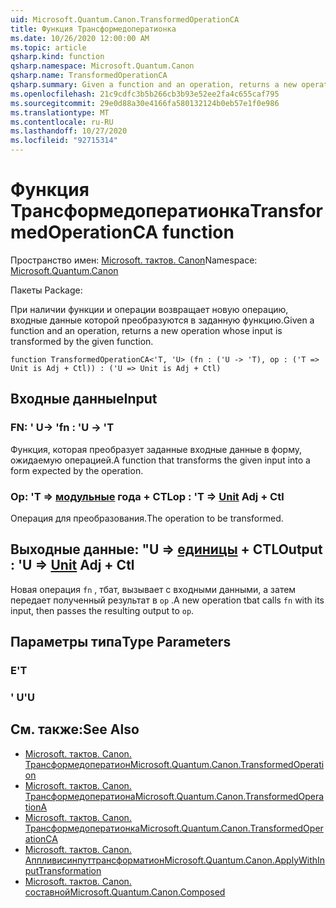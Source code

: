 ```yaml
---
uid: Microsoft.Quantum.Canon.TransformedOperationCA
title: Функция Трансформедоператионка
ms.date: 10/26/2020 12:00:00 AM
ms.topic: article
qsharp.kind: function
qsharp.namespace: Microsoft.Quantum.Canon
qsharp.name: TransformedOperationCA
qsharp.summary: Given a function and an operation, returns a new operation whose input is transformed by the given function.
ms.openlocfilehash: 21c9cdfc3b5b266cb3b93e52ee2fa4c655caf795
ms.sourcegitcommit: 29e0d88a30e4166fa580132124b0eb57e1f0e986
ms.translationtype: MT
ms.contentlocale: ru-RU
ms.lasthandoff: 10/27/2020
ms.locfileid: "92715314"
---
```

# <a name="transformedoperationca-function"></a><span data-ttu-id="93e67-102">Функция Трансформедоператионка</span><span class="sxs-lookup"><span data-stu-id="93e67-102">TransformedOperationCA function</span></span>

<span data-ttu-id="93e67-103">Пространство имен: [Microsoft. тактов. Canon](xref:Microsoft.Quantum.Canon)</span><span class="sxs-lookup"><span data-stu-id="93e67-103">Namespace: [Microsoft.Quantum.Canon](xref:Microsoft.Quantum.Canon)</span></span>

<span data-ttu-id="93e67-104">Пакеты [](https://nuget.org/packages/)</span><span class="sxs-lookup"><span data-stu-id="93e67-104">Package: [](https://nuget.org/packages/)</span></span>


<span data-ttu-id="93e67-105">При наличии функции и операции возвращает новую операцию, входные данные которой преобразуются в заданную функцию.</span><span class="sxs-lookup"><span data-stu-id="93e67-105">Given a function and an operation, returns a new operation whose input is transformed by the given function.</span></span>

```qsharp
function TransformedOperationCA<'T, 'U> (fn : ('U -> 'T), op : ('T => Unit is Adj + Ctl)) : ('U => Unit is Adj + Ctl)
```


## <a name="input"></a><span data-ttu-id="93e67-106">Входные данные</span><span class="sxs-lookup"><span data-stu-id="93e67-106">Input</span></span>

### <a name="fn--u---t"></a><span data-ttu-id="93e67-107">FN: ' U-> '</span><span class="sxs-lookup"><span data-stu-id="93e67-107">fn : 'U -> 'T</span></span>

<span data-ttu-id="93e67-108">Функция, которая преобразует заданные входные данные в форму, ожидаемую операцией.</span><span class="sxs-lookup"><span data-stu-id="93e67-108">A function that transforms the given input into a form expected by the operation.</span></span>


### <a name="op--t--unit-adj--ctl"></a><span data-ttu-id="93e67-109">Op: 'T => [модульные](xref:microsoft.quantum.lang-ref.unit) года + CTL</span><span class="sxs-lookup"><span data-stu-id="93e67-109">op : 'T => [Unit](xref:microsoft.quantum.lang-ref.unit) Adj + Ctl</span></span>

<span data-ttu-id="93e67-110">Операция для преобразования.</span><span class="sxs-lookup"><span data-stu-id="93e67-110">The operation to be transformed.</span></span>



## <a name="output--u--unit-adj--ctl"></a><span data-ttu-id="93e67-111">Выходные данные: "U => [единицы](xref:microsoft.quantum.lang-ref.unit) + CTL</span><span class="sxs-lookup"><span data-stu-id="93e67-111">Output : 'U => [Unit](xref:microsoft.quantum.lang-ref.unit) Adj + Ctl</span></span>

<span data-ttu-id="93e67-112">Новая операция `fn` , тбат, вызывает с входными данными, а затем передает полученный результат в `op` .</span><span class="sxs-lookup"><span data-stu-id="93e67-112">A new operation tbat calls `fn` with its input, then passes the resulting output to `op`.</span></span>

## <a name="type-parameters"></a><span data-ttu-id="93e67-113">Параметры типа</span><span class="sxs-lookup"><span data-stu-id="93e67-113">Type Parameters</span></span>

### <a name="t"></a><span data-ttu-id="93e67-114">Е</span><span class="sxs-lookup"><span data-stu-id="93e67-114">'T</span></span>


### <a name="u"></a><span data-ttu-id="93e67-115">' U</span><span class="sxs-lookup"><span data-stu-id="93e67-115">'U</span></span>



## <a name="see-also"></a><span data-ttu-id="93e67-116">См. также:</span><span class="sxs-lookup"><span data-stu-id="93e67-116">See Also</span></span>

- [<span data-ttu-id="93e67-117">Microsoft. тактов. Canon. Трансформедоператион</span><span class="sxs-lookup"><span data-stu-id="93e67-117">Microsoft.Quantum.Canon.TransformedOperation</span></span>](xref:Microsoft.Quantum.Canon.TransformedOperation)
- [<span data-ttu-id="93e67-118">Microsoft. тактов. Canon. Трансформедоператиона</span><span class="sxs-lookup"><span data-stu-id="93e67-118">Microsoft.Quantum.Canon.TransformedOperationA</span></span>](xref:Microsoft.Quantum.Canon.TransformedOperationA)
- [<span data-ttu-id="93e67-119">Microsoft. тактов. Canon. Трансформедоператионка</span><span class="sxs-lookup"><span data-stu-id="93e67-119">Microsoft.Quantum.Canon.TransformedOperationCA</span></span>](xref:Microsoft.Quantum.Canon.TransformedOperationCA)
- [<span data-ttu-id="93e67-120">Microsoft. тактов. Canon. Аппливисинпуттрансформатион</span><span class="sxs-lookup"><span data-stu-id="93e67-120">Microsoft.Quantum.Canon.ApplyWithInputTransformation</span></span>](xref:Microsoft.Quantum.Canon.ApplyWithInputTransformation)
- [<span data-ttu-id="93e67-121">Microsoft. тактов. Canon. составной</span><span class="sxs-lookup"><span data-stu-id="93e67-121">Microsoft.Quantum.Canon.Composed</span></span>](xref:Microsoft.Quantum.Canon.Composed)